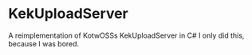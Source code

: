 # KekUploadServer
A reimplementation of KotwOSSs KekUploadServer in C#
I only did this, because I was bored.
